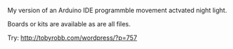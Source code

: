 My version of an Arduino IDE programmble movement actvated night light.

Boards or kits are available as are all files.

Try:  http://tobyrobb.com/wordpress/?p=757
 
